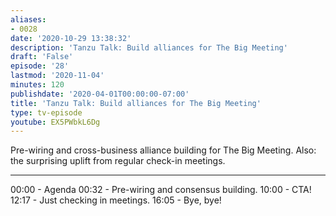 ```yaml
---
aliases:
- 0028
date: '2020-10-29 13:38:32'
description: 'Tanzu Talk: Build alliances for The Big Meeting'
draft: 'False'
episode: '28'
lastmod: '2020-11-04'
minutes: 120
publishdate: '2020-04-01T00:00:00-07:00'
title: 'Tanzu Talk: Build alliances for The Big Meeting'
type: tv-episode
youtube: EX5PWbkL6Dg
---
```


Pre-wiring and cross-business alliance building for The Big Meeting. Also: the surprising uplift from regular check-in meetings.

----

00:00 - Agenda
00:32 - Pre-wiring and consensus building.
10:00 - CTA!
12:17 - Just checking in meetings.
16:05 - Bye, bye!